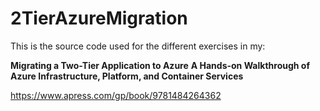 # 2TierAzureMigration

This is the source code used for the different exercises in my:

**Migrating a Two-Tier Application to Azure**
**A Hands-on Walkthrough of Azure Infrastructure, Platform, and Container Services**

https://www.apress.com/gp/book/9781484264362
